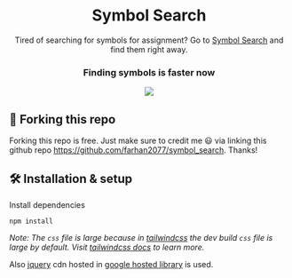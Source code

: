 <h1 align="center">Symbol Search</h1>
<p align="center">Tired of searching for symbols for assignment? Go to <a href="https://symbol-search.netlify.app/">Symbol Search</a> and find them right away.</p>
<h3 align="center">Finding symbols is faster now</h3>
<center>

![](https://img.shields.io/badge/Total%20symbols%3A-344-lightblue?style=for-the-badge&logo=appveyor)
</center>

## 🚨 Forking this repo
Forking this repo is free. Just make sure to credit me 😃 via linking this github repo https://github.com/farhan2077/symbol_search. Thanks!

## 🛠 Installation & setup
Install dependencies
```
npm install
```
*Note: The `css` file is large because in [tailwindcss](https://tailwindcss.com/) the dev build `css` file is large by default. Visit [tailwindcss docs](https://tailwindcss.com/docs) to learn more.*

Also [jquery](https://jquery.com/) cdn hosted in [google hosted library](https://developers.google.com/speed/libraries) is used.
